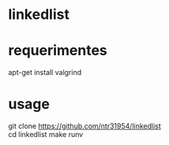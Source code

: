 # linkedlist

# requerimentes
apt-get install valgrind

# usage
git clone https://github.com/ntr31954/linkedlist <br>
cd linkedlist
make runv
